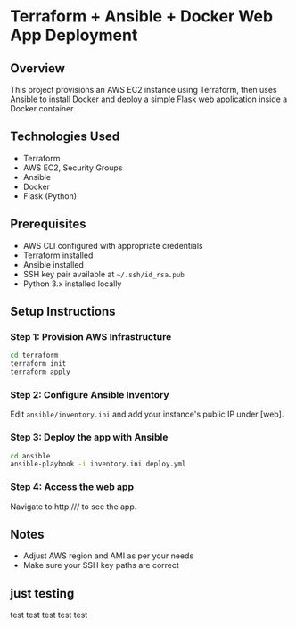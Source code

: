 # Terraform + Ansible + Docker Web App Deployment

## Overview

This project provisions an AWS EC2 instance using Terraform, then uses Ansible to install Docker and deploy a simple Flask web application inside a Docker container.

## Technologies Used

- Terraform
- AWS EC2, Security Groups
- Ansible
- Docker
- Flask (Python)

## Prerequisites

- AWS CLI configured with appropriate credentials
- Terraform installed
- Ansible installed
- SSH key pair available at `~/.ssh/id_rsa.pub`
- Python 3.x installed locally

## Setup Instructions

### Step 1: Provision AWS Infrastructure

```bash
cd terraform
terraform init
terraform apply
```

### Step 2: Configure Ansible Inventory

Edit `ansible/inventory.ini` and add your instance's public IP under [web].

### Step 3: Deploy the app with Ansible

```bash
cd ansible
ansible-playbook -i inventory.ini deploy.yml
```

### Step 4: Access the web app

Navigate to http://<your-ec2-public-ip>/ to see the app.

## Notes

- Adjust AWS region and AMI as per your needs
- Make sure your SSH key paths are correct

## just testing

test test test test test

